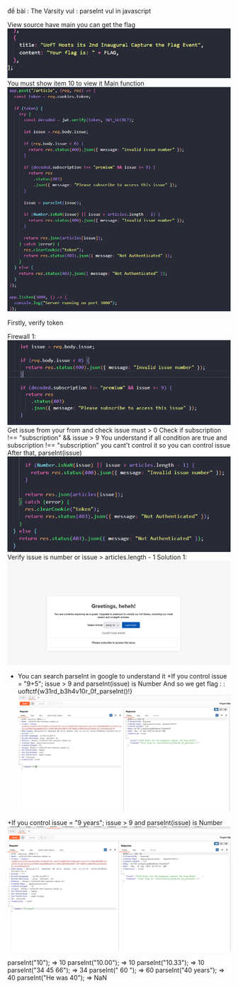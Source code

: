 đề bài : The Varsity
vul : parseInt vul in javascript


View source have main you can get the flag
![Alt text](image.png)
You must show item 10 to view it
Main function
![Alt text](image-1.png)

Firstly, verify token

Firewall 1:
![Alt text](image-2.png)
Get issue from your from and check issue must > 0
Check if subscription !== "subscription" && issue > 9
You understand if all condition are true and subscription !== "subscription" you cant't control it so you can control issue
After that, parseInt(issue)
![Alt text](image-3.png)
Verify issue is number or issue > articles.length - 1
Solution 1: 
![Alt text](image-4.png)
+ You can search parseInt in google to understand it
+If you control issue = "9+5"; issue > 9 and parseInt(issue) is Number
And so we get flag : : uoftctf{w31rd_b3h4v10r_0f_parseInt()!}
![Alt text](image-5.png)


+If you control issue = "9 years"; issue > 9 and parseInt(issue) is Number
![Alt text](image-6.png)



parseInt("10"); => 10
parseInt("10.00"); => 10
parseInt("10.33"); => 10
parseInt("34 45 66"); => 34
parseInt(" 60 "); => 60
parseInt("40 years"); => 40
parseInt("He was 40"); => NaN